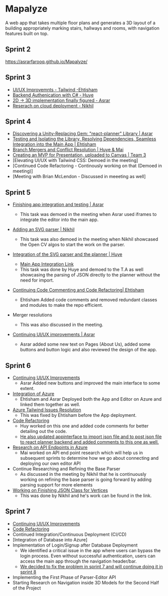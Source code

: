 # Mapalyze

A web app that takes multiple floor plans and generates a 3D layout of a building appropriately marking stairs, hallways and rooms, with navigation features built on top.


##  Sprint 2
https://asrarfarooq.github.io/Mapalyze/

## Sprint 3
* [UI/UX Improvemnts - Tailwind -Ehtisham](https://github.com/Ehtishammushtaq/EECS581-Capstone/tree/Eht_working_branch)
* [Backend Authenication with C# - Huye](https://github.com/Ehtishammushtaq/EECS581-Capstone/tree/huy_working_branch)
* [2D &rarr; 3D implementation finally figured - Asrar](https://asrarfarooq.github.io/Mapalyze/#research-documents)
* [Reserach on cloud deployment - Nikhil](https://asrarfarooq.github.io/Mapalyze/#research-documents)

## Sprint 4
* [Discovering a Unity-Replacing Gem: "react-planner" Library | Asrar](https://github.com/cvdlab/react-planner/tree/master#react-planner)
* [Testing and Isolating the Library, Resolving Dependencies, Seamless Integration into the Main App | Ehtisham](https://github.com/Ehtishammushtaq/EECS581-Capstone/tree/Eht_working_branch)
* [Branch Mergers and Conflict Resolution | Huye & Mai](https://github.com/Ehtishammushtaq/EECS581-Capstone/pull/6)
* [Creating an MVP for Presentation, uploaded to Canvas | Team 3](canvas.ku.edu)
* [Elevating UI/UX with Tailwind CSS: Demoed in the meeting]
* [Continued Code Refactoring - Continously working on that (Demoed in meeting)]
* [Meeting with Brian McLendon - Discussed in meeeting as well]

## Sprint 5

* [Finishing app integration and testing | Asrar](https://github.com/Ehtishammushtaq/EECS581-Capstone/tree/Asrars_Working_Branch_New)
	* This task was demoed in the meeting when Asrar used iframes to integrate the editor into the main app. 

* [Adding an SVG parser | Nikhil](https://asrarfarooq.github.io/MapalyzeDocs/research/Parser.zip)
	* This task was also demoed in the meeting when Nikhil showcased the Open CV algos to start the work on the parser.  

* [Integration of the SVG parser and the planner | Huye](https://github.com/Asrarfarooq/Mapalyze/tree/huy_working_branch_sprint_5) 
	* [Main App Integration Link](https://github.com/Ehtishammushtaq/EECS581-Capstone/tree/huy_working_branch_sprint_5)
	* This task was done by Huye and demoed to the T.A as well showcasing the parsing of JSON directly to the planner without the need for import. 


* [Continuing Code Commenting and Code Refactoring| Ehtisham]( https://github.com/Ehtishammushtaq/EECS581-Capstone/tree/Eht_new_working_branch)
	* Ehtisham Added code comments and removed redundant classes and modules to make the repo efficient. 
* Merger resolutions
	* This was also discussed in the meeting. 
* [Continuing UI/UX improvements | Asrar]( https://github.com/Ehtishammushtaq/EECS581-Capstone/tree/Asrars_Working_Branch_New)
	* Asrar added some new text on Pages (About Us), added some buttons and button logic and also reviewed the design of the app. 

## Sprint 6

 * [Continuing UI/UX Improvements](https://github.com/Ehtishammushtaq/EECS581-Capstone/tree/Eht_new_working_branch)
	 * Asrar Added new buttons and improved the main interface to some extent. 
 * [Integration of Azure](https://salmon-smoke-060a31e10.4.azurestaticapps.net/)
	 * Ehtisham and Asrar Deployed both the App and Editor on Azure and linked them together as well. 
 * [Azure Tailwind Issues Resolution](https://github.com/Ehtishammushtaq/EECS581-Capstone/tree/Eht_new_working_branch)
	 * This was fixed by Ehtisham before the App deployment. 
 * [Code Refactoring](https://github.com/Asrarfarooq/Mapalyze/tree/huy_working_branch_sprint_5%2B6)
	 * Huy worked on this one and added code comments for better detailing out the code.
	 * [He also updated appinterface to import json file and to post json file to react planner backend and added comments to this one as well.](https://github.com/Ehtishammushtaq/EECS581-Capstone/tree/huy_working_branch_sprint_5%2B6)
 * [Research on API Endpoints in Azure](https://asrarfarooq.github.io/MapalyzeDocs/research/research-API-endpoint.docx)
	 * Mai worked on API end point research which will help us in subsequent sprints to determine how we go about connecting and deploying our own editor API 
* Continue Researching and Refining the Base Parser
	* As discussed in the meeting by Nikhil that he is continuously working on refining the base parser is going forward by adding parsing support for more elements  
 * [Working on Finishing JSON Class for Vertices](https://asrarfarooq.github.io/MapalyzeDocs/research/line.py)
	 * This was done by Nikhil and he's work can be found in the link. 

## Sprint 7 
* [Continuing UI/UX Improvements](https://github.com/Ehtishammushtaq/EECS581-Capstone/tree/huy_working_branch_sprint_7%2B8)
* [Code Refactoring](https://github.com/Ehtishammushtaq/EECS581-Capstone/tree/huy_working_branch_sprint_7%2B8)
* Continued Integration/Continuous Deployment (CI/CD)
* [Integration of Database into Azure]
* Implementation of Login/Signup after Database Deployment
	* We identified a critical issue in the app where users can bypass the login process. Even without successful authentication, users can access the main app through the navigation header/bar.
	* [We decided to fix the problem in sprint 7 and will continue doing it in sprint 8](https://github.com/Ehtishammushtaq/EECS581-Capstone/tree/huy_working_branch_sprint_7%2B8)
* Implementing the First Phase of Parser-Editor API
* Starting Research on Navigation inside 3D Models for the Second Half of the Project